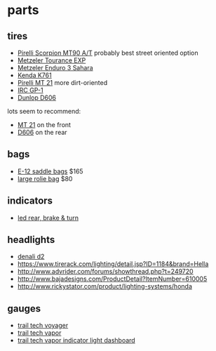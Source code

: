 # parts


## tires

- [Pirelli Scorpion MT90 A/T][scorpion] probably best street oriented option
- [Metzeler Tourance EXP](http://www.bikebandit.com/tires-tubes/motorcycle-tires/metzeler-tourance-exp-motorcycle-tire)
- [Metzeler Enduro 3 Sahara](http://www.bikebandit.com/tires-tubes/motorcycle-tires/metzeler-enduro-3-sahara-motorcycle-tire?b=156390)
- [Kenda K761](http://www.bikebandit.com/tires-tubes/motorcycle-tires/kenda-k761-dual-sport-tire?b=3077746)
- [Pirelli MT 21][mt21] more dirt-oriented
- [IRC GP-1](http://www.bikebandit.com/tires-tubes/motorcycle-tires/irc-gp-110-motorcycle-tire?b=45066)
- [Dunlop D606][d606]

lots seem to recommend:
- [MT 21][mt21] on the front
- [D606][d606] on the rear

[mt21]: http://www.motorcycle-superstore.com/5416/i/pirelli-mt-21-rallycross-rear-tire
[d606]: http://www.bikebandit.com/tires-tubes/motorcycle-tires/dunlop-d606-motorcycle-tire
[scorpion]: http://www.bikebandit.com/tires-tubes/motorcycle-tires/pirelli-scorpion-mt90-a-t-motorcycle-tire?b=275578


## bags

- [E-12 saddle bags](http://wolfmanluggage.com/products/e-12-saddle-bags) $165
- [large rolie bag](http://wolfmanluggage.com/products/large-rolie-bag) $80


## indicators

- [led rear, brake & turn](http://www.twistedthrottle.com/admore-lighting-led-light-bar-mini-with-running-brake-and-progressive-amber-turn-signals)


## headlights

- [denali d2](http://www.twistedthrottle.com/denali-d2d-dual-intensity-led-lighting-2-light-kit-with-full-wiring-harness-and-m8-mount)
- https://www.tirerack.com/lighting/detail.jsp?ID=1184&brand=Hella
- http://www.advrider.com/forums/showthread.php?t=249720
- http://www.bajadesigns.com/ProductDetail?ItemNumber=610005
- http://www.rickystator.com/product/lighting-systems/honda


## gauges

- [trail tech voyager](http://www.trailtech.net/digital-gauges/voyager-moto-gps)
- [trail tech vapor](http://www.trailtech.net/digital-gauges/vapor/752-402)
- [trail tech vapor indicator light dashboard](http://www.trailtech.net/digital-gauges/vapor/vapor-accessories/022-pda)
